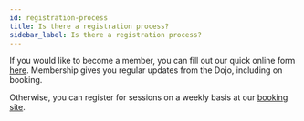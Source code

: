 ```yaml
---
id: registration-process
title: Is there a registration process?
sidebar_label: Is there a registration process?
---
```


If you would like to become a member, you can fill out our quick online form [here](https://northoffalydojo.com/register). Membership gives you regular updates from the Dojo, including on booking. 

Otherwise, you can register for sessions on a weekly basis at our [booking site](https://events.humanitix.com/north-offaly-coderdojo-2022-sessions). 
